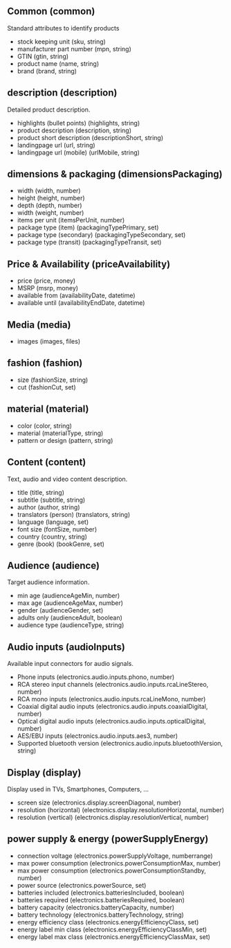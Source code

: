 ## Common (common)
Standard attributes to identify products

* stock keeping unit (sku, string)
* manufacturer part number (mpn, string)
* GTIN (gtin, string)
* product name (name, string)
* brand (brand, string)


## description (description)
Detailed product description.

* highlights (bullet points) (highlights, string)
* product description (description, string)
* product short description (descriptionShort, string)
* landingpage url (url, string)
* landingpage url (mobile) (urlMobile, string)


## dimensions & packaging (dimensionsPackaging)
* width (width, number)
* height (height, number)
* depth (depth, number)
* width (weight, number)
* items per unit (itemsPerUnit, number)
* package type (item) (packagingTypePrimary, set)
* package type (secondary) (packagingTypeSecondary, set)
* package type (transit) (packagingTypeTransit, set)


## Price & Availability (priceAvailability)
* price (price, money)
* MSRP (msrp, money)
* available from (availabilityDate, datetime)
* available until (availabilityEndDate, datetime)


## Media (media)
* images (images, files)


## fashion (fashion)
* size (fashionSize, string)
* cut (fashionCut, set)


## material (material)
* color (color, string)
* material (materialType, string)
* pattern or design (pattern, string)


## Content (content)
Text, audio and video content description.

* title (title, string)
* subtitle (subtitle, string)
* author (author, string)
* translators (person) (translators, string)
* language (language, set)
* font size (fontSize, number)
* country (country, string)
* genre (book) (bookGenre, set)


## Audience (audience)
Target audience information.

* min age (audienceAgeMin, number)
* max age (audienceAgeMax, number)
* gender (audienceGender, set)
* adults only (audienceAdult, boolean)
* audience type (audienceType, string)


## Audio inputs (audioInputs)
Available input connectors for audio signals.

* Phone inputs (electronics.audio.inputs.phono, number)
* RCA stereo input channels (electronics.audio.inputs.rcaLineStereo, number)
* RCA mono inputs (electronics.audio.inputs.rcaLineMono, number)
* Coaxial digital audio inputs (electronics.audio.inputs.coaxialDigital, number)
* Optical digital audio inputs (electronics.audio.inputs.opticalDigital, number)
* AES/EBU inputs (electronics.audio.inputs.aes3, number)
* Supported bluetooth version (electronics.audio.inputs.bluetoothVersion, string)


## Display (display)
Display used in TVs, Smartphones, Computers, ...

* screen size (electronics.display.screenDiagonal, number)
* resolution (horizontal) (electronics.display.resolutionHorizontal, number)
* resolution (vertical) (electronics.display.resolutionVertical, number)


## power supply & energy (powerSupplyEnergy)
* connection voltage (electronics.powerSupplyVoltage, numberrange)
* max power consumption (electronics.powerConsumptionMax, number)
* max power consumption (electronics.powerConsumptionStandby, number)
* power source (electronics.powerSource, set)
* batteries included (electronics.batteriesIncluded, boolean)
* batteries required (electronics.batteriesRequired, boolean)
* battery capacity (electronics.batteryCapacity, number)
* battery technology (electronics.batteryTechnology, string)
* energy efficiency class (electronics.energyEfficiencyClass, set)
* energy label min class (electronics.energyEfficiencyClassMin, set)
* energy label max class (electronics.energyEfficiencyClassMax, set)

